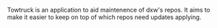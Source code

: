 Towtruck is an application to aid maintenence of dxw's repos. 
It aims to make it easier to keep on top of which repos need updates applying.
